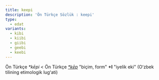 ```yaml
---
title: keepi
description: 'Ön Türkçe Sözlük : keepi'
type:
  - edat
variants:
  - kibi
  - kiibi
  - giibi
  - geebi
  - keebi
---
```

Ön Türkçe _*kēpi_ <  Ön Türkçe _[*kēp](/pt/keep)_ "biçim, form" **+I** "iyelik eki" (Oʻzbek tilining etimologik lugʻati)
